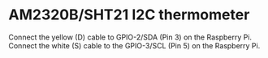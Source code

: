 # AM2320B/SHT21 I2C thermometer

Connect the yellow (D) cable to GPIO-2/SDA (Pin 3) on the Raspberry Pi.
Connect the white (S) cable to the GPIO-3/SCL (Pin 5) on the Raspberry Pi.

